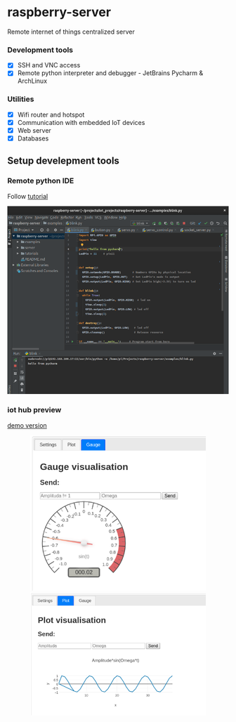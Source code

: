 # raspberry-server
Remote internet of things centralized server

### Development tools
- [x] SSH and VNC access
- [x] Remote python interpreter and debugger - JetBrains Pycharm & ArchLinux

### Utilities
- [x] Wifi router and hotspot
- [x] Communication with embedded IoT devices
- [x] Web server
- [x] Databases

## Setup develepment tools

### Remote python IDE
Follow [tutorial](https://www.hackster.io/Jolley71717/connect-jetbrains-pycharm-to-raspberry-pi-72be15)
<p align="center">
<img src="https://github.com/Zahorack/raspberry-server/blob/master/tutorials/remote-interpreter/environment.png" width="600" title="hover text">
</p>

### iot hub preview
[demo version](https://github.com/Zahorack/raspberry-server/tree/master/examples/iot-hub)
<p align="center">
<img src="https://github.com/Zahorack/raspberry-server/blob/master/examples/iot-hub/preview/91645017_2978648362202264_1512802870242574336_n.png" width="400" title="hover text">
<img src="https://github.com/Zahorack/raspberry-server/blob/master/examples/iot-hub/preview/91579094_637422507111060_1723640409621528576_n.png" width="400" title="hover text">

</p>
